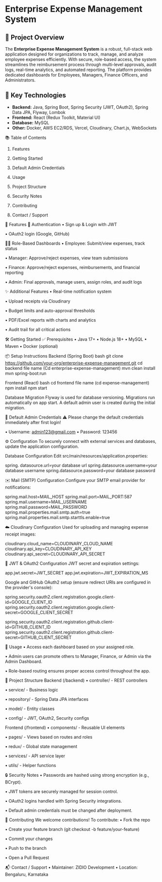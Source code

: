 # Enterprise Expense Management System

## 📝 Project Overview

The **Enterprise Expense Management System** is a robust, full-stack web application designed for organizations to track, manage, and
analyze employee expenses efficiently. With secure, role-based access, the system streamlines the reimbursement process through multi-level approvals,
audit logs, real-time analytics, and automated reporting. The platform provides dedicated dashboards for Employees, Managers, Finance Officers, and Administrators.

## 🔧 Key Technologies

- **Backend:** Java, Spring Boot, Spring Security (JWT, OAuth2), Spring Data JPA, Flyway, Lombok  
- **Frontend:** React (Redux Toolkit, Material UI)  
- **Database:** MySQL  
- **Other:** Docker, AWS EC2/RDS, Vercel, Cloudinary, Chart.js, WebSockets

  
📚 Table of Contents
1. Features

2. Getting Started

3. Default Admin Credentials

4. Usage

5. Project Structure

6. Security Notes

7. Contributing

8. Contact / Support


🚀 Features
🔐 Authentication
• Sign up & Login with JWT

• OAuth2 login (Google, GitHub)

🧑‍💼 Role-Based Dashboards
• Employee: Submit/view expenses, track status

• Manager: Approve/reject expenses, view team submissions

• Finance: Approve/reject expenses, reimbursements, and financial reporting

• Admin: Final approvals, manage users, assign roles, and audit logs

✨ Additional Features
• Real-time notification system

• Upload receipts via Cloudinary

• Budget limits and auto-approval thresholds

• PDF/Excel reports with charts and analytics

• Audit trail for all critical actions


🛠 Getting Started
✅ Prerequisites
• Java 17+
• Node.js 18+
• MySQL
• Maven
• Docker (optional)

📦 Setup Instructions
Backend (Spring Boot)
bash
git clone https://github.com/your-org/enterprise-expense-management.git
cd backend file name (Cd enterprise-expense-management)
mvn clean install
mvn spring-boot:run

Frontend (React)
bash
cd frontend file name (cd expense-management)
npm install
npm start

Database Migration
Flyway is used for database versioning. Migrations run automatically on app start.
A default admin user is created during the initial migration.


🔑 Default Admin Credentials
⚠️ Please change the default credentials immediately after first login!

• Username: admin123@gmail.com
• Password: 123456


⚙️ Configuration
To securely connect with external services and databases, update the application configuration.

Database Configuration
Edit src/main/resources/application.properties:

spring. datasource.url=your database url
spring.datasource.username=your database username
spring.datasource.password=your database password

✉️ Mail (SMTP) Configuration
Configure your SMTP email provider for notifications:

spring.mail.host=MAIL_HOST
spring.mail.port=MAIL_PORT:587
spring.mail.username=MAIL_USERNAME
spring.mail.password=MAIL_PASSWORD
spring.mail.properties.mail.smtp.auth=true
spring.mail.properties.mail.smtp.starttls.enable=true

☁️ Cloudinary Configuration
Used for uploading and managing expense receipt images:

cloudinary.cloud_name=CLOUDINARY_CLOUD_NAME
cloudinary.api_key=CLOUDINARY_API_KEY
cloudinary.api_secret=CLOUDINARY_API_SECRET

🔐 JWT & OAuth2 Configuration
JWT secret and expiration settings:

app.jwt.secret=JWT_SECRET
app.jwt.expiration=JWT_EXPIRATION_MS


Google and GitHub OAuth2 setup (ensure redirect URIs are configured in the provider's console):

spring.security.oauth2.client.registration.google.client-id=GOOGLE_CLIENT_ID
spring.security.oauth2.client.registration.google.client-secret=GOOGLE_CLIENT_SECRET

spring.security.oauth2.client.registration.github.client-id=GITHUB_CLIENT_ID
spring.security.oauth2.client.registration.github.client-secret=GITHUB_CLIENT_SECRET


👥 Usage
• Access each dashboard based on your assigned role.

• Admin users can promote others to Manager, Finance, or Admin via the Admin Dashboard.

• Role-based routing ensures proper access control throughout the app.

📁 Project Structure
Backend (/backend)
• controller/ - REST controllers

• service/ - Business logic

• repository/ - Spring Data JPA interfaces

• model/ - Entity classes

• config/ - JWT, OAuth2, Security configs

Frontend (/frontend)
• components/ - Reusable UI elements

• pages/ - Views based on routes and roles

• redux/ - Global state management

• services/ - API service layer

• utils/ - Helper functions


🔒 Security Notes
• Passwords are hashed using strong encryption (e.g., BCrypt).

• JWT tokens are securely managed for session control.

• OAuth2 logins handled with Spring Security integrations.

• Default admin credentials must be changed after deployment.


🤝 Contributing
We welcome contributions! To contribute:
• Fork the repo

• Create your feature branch (git checkout -b feature/your-feature)

• Commit your changes

• Push to the branch

• Open a Pull Request


📬 Contact / Support
• Maintainer: ZIDIO Development
• Location: Bengaluru, Karnataka







